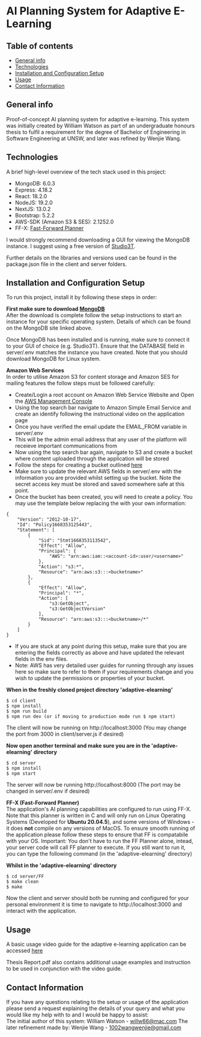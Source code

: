 # AI Planning System for Adaptive E-Learning

## Table of contents
* [General info](#general-info)
* [Technologies](#technologies)
* [Installation and Configuration Setup](#installation-and-configuration-setup)
* [Usage](#usage)
* [Contact Information](#contact-information)

## General info
Proof-of-concept AI planning system for adaptive e-learning. This system was initially created by William Watson as part of an undergraduate honours thesis to fulfil a requirement for the degree of Bachelor of Engineering in Software Engineering at UNSW, and later was refined by Wenjie Wang. 
	
## Technologies
A brief high-level overview of the tech stack used in this project:

* MongoDB: 6.0.3
* Express: 4.18.2
* React: 18.2.0
* NodeJS: 19.2.0
* NextJS: 13.0.2
* Bootstrap: 5.2.2
* AWS-SDK (Amazon S3 & SES): 2.1252.0
* FF-X: [Fast-Forward Planner](https://fai.cs.uni-saarland.de/hoffmann/ff.html)

I would strongly recommend downloading a GUI for viewing the MongoDB instance. I suggest using a free version of [Studio3T](https://studio3t.com/).

Further details on the libraries and versions used can be found in the package.json file in the client and server folders.
	
## Installation and Configuration Setup
To run this project, install it by following these steps in order:

**First make sure to download [MongoDB](https://www.mongodb.com/try/download/community)**  
After the download is complete follow the setup instructions to start an instance for your specific operating system. Details of which can be found on the MongoDB site linked above.

Once MongoDB has been installed and is running, make sure to connect it to your GUI of choice (e.g. Studio3T). Ensure that the DATABASE field in server/.env matches the instance you have created. Note that you should download MongoDB for Linux system.

**Amazon Web Services**  
In order to utilise Amazon S3 for content storage and Amazon SES for mailing features the follow steps must be followed carefully:

* Create/Login a root account on Amazon Web Service Website and Open the [AWS Management Console](https://aws.amazon.com/console/)
* Using the top search bar navigate to Amazon Simple Email Service and create an identify following the instructional video on the application page
* Once you have verified the email update the EMAIL_FROM variable in server/.env
* This will be the admin email address that any user of the platform will receieve important communications from
* Now using the top search bar again, navigate to S3 and create a bucket where content uploaded through the application will be stored
* Follow the steps for creating a bucket outlined [here](https://docs.aws.amazon.com/AmazonS3/latest/userguide/creating-bucket.html)
* Make sure to update the relevant AWS fields in server/.env with the information you are provided whilst setting up the bucket. Note the secret access key must be stored and saved somewhere safe at this point.
* Once the bucket has been created, you will need to create a policy. You may use the template below replacing the <fields> with your own information:
```
{
    "Version": "2012-10-17",
    "Id": "Policy1668353125443",
    "Statement": [
        {
            "Sid": "Stmt1668353113542",
            "Effect": "Allow",
            "Principal": {
                "AWS": "arn:aws:iam::<account-id>:user/<username>"
            },
            "Action": "s3:*",
            "Resource": "arn:aws:s3:::<bucketname>"
        },
        {
            "Effect": "Allow",
            "Principal": "*",
            "Action": [
                "s3:GetObject",
                "s3:GetObjectVersion"
            ],
            "Resource": "arn:aws:s3:::<bucketname>/*"
        }
    ]
}
```
* If you are stuck at any point during this setup, make sure that you are entering the fields correctly as above and have updated the relevant fields in the env files.
* Note: AWS has very detailed user guides for running through any issues here so make sure to refer to them if your requirements change and you wish to update the permissions or properties of your bucket.

**When in the freshly cloned project directory 'adaptive-elearning'** 
```
$ cd client
$ npm install
$ npm run build
$ npm run dev (or if moving to production mode run $ npm start)  
```
The client will now be running on http://localhost:3000 (You may change the port from 3000 in client/server.js if desired)

**Now open another terminal and make sure you are in the 'adaptive-elearning' directory**
```
$ cd server
$ npm install
$ npm start
```
The server will now be running http://localhost:8000 (The port may be changed in server/.env if desired)

**FF-X (Fast-Forward Planner)**  
The application's AI planning capabilities are configured to run using FF-X. Note that this planner is written in C and will only run on Linux Operating Systems (Developed for **Ubuntu 20.04.5**), and some versions of Windows - it does **not** compile on any versions of MacOS. To ensure smooth running of the application please follow these steps to ensure that FF is compatabile with your OS.
Important: You don't have to run the FF Planner alone, intead, your server code will call FF planner to execute. If you still want to run it, you can type the following command (in the 'adaptive-elearning' directory)

**Whilst in the 'adaptive-elearning' directory**
```
$ cd server/FF
$ make clean
$ make
```
Now the client and server should both be running and configured for your personal environment it is time to navigate to http://localhost:3000 and interact with the application.

## Usage

A basic usage video guide for the adaptive e-learning application can be accessed [here](https://youtu.be/IcLdVCNwRqc)

Thesis Report.pdf also contains additional usage examples and instruction to be used in conjunction with the video guide.

## Contact Information
If you have any questions relating to the setup or usage of the application please send a request explaining the details of your query and what you would like my help with to and I would be happy to assist:  
The initial author of this system: William Watson - willw66@mac.com
The later refinement made by: Wenjie Wang - 1002wangwenjie@gmail.com
